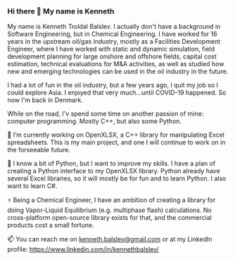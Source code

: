 ### Hi there 👋 My name is Kenneth

<!--
**troldal/troldal** is a ✨ _special_ ✨ repository because its `README.md` (this file) appears on your GitHub profile.

Here are some ideas to get you started:

- 🔭 I’m currently working on ...
- 🌱 I’m currently learning ...
- 👯 I’m looking to collaborate on ...
- 🤔 I’m looking for help with ...
- 💬 Ask me about ...
- 📫 How to reach me: ...
- 😄 Pronouns: ...
- ⚡ Fun fact: ...
-->

My name is Kenneth Troldal Balslev. I actually don't have a background in Software Engineering, but in Chemical Engineering. I have worked for 16 years in the upstream oil/gas industry, mostly as a Facilities Development Engineer, where I have worked with static and dynamic simulation, field development planning for large onshore and offshore fields, capital cost estimation, technical evaluations for M&A activities, as well as studied how new and emerging technologies can be used in the oil industry in the future.

I had a lot of fun in the oil industry, but a few years ago, I quit my job so I could explore Asia. I enjoyed that very much...until COVID-19 happened. So now I'm back in Denmark.

While on the road, I'v spend some time on another passion of mine: computer programming. Mostly C++, but also some Python.

🔭 I’m currently working on OpenXLSX, a C++ library for manipulating Excel spreadsheets. This is my main project, and one I will continue to work on in the forseeable future.

🌱 I know a bit of Python, but I want to improve my skills. I have a plan of creating a Python interface to my OpenXLSX library. Python already have several Excel libraries, so it will mostly be for fun and to learn Python. I also want to learn C#.

⚡ Being a Chemical Engineer, I have an ambition of creating a library for doing Vapor-Liquid Equilibrium (e.g. multiphase flash) calculations. No cross-platform open-source library exists for that, and the commercial products cost a small fortune. 

📫 You can reach me on kenneth.balslev@gmail.com or at my LinkedIn profile: https://www.linkedin.com/in/kennethbalslev/
